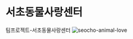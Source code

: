 # 서초동물사랑센터
팀프로젝트-서초동물사랑센터
![seocho-animal-love](https://user-images.githubusercontent.com/91304854/139195298-a1dc9a19-5874-4e67-8667-9ecc58b43d17.png)
